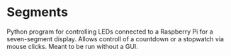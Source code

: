# Segments
Python program for controlling LEDs connected to a Raspberry Pi for a seven-segment display. Allows controll of a countdown or a stopwatch via mouse clicks. Meant to be run without a GUI.
